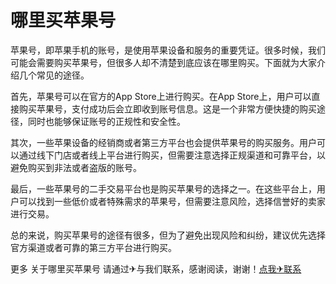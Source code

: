 # 哪里买苹果号

苹果号，即苹果手机的账号，是使用苹果设备和服务的重要凭证。很多时候，我们可能会需要购买苹果号，但很多人却不清楚到底应该在哪里购买。下面就为大家介绍几个常见的途径。

首先，苹果号可以在官方的App Store上进行购买。在App Store上，用户可以直接购买苹果号，支付成功后会立即收到账号信息。这是一个非常方便快捷的购买途径，同时也能够保证账号的正规性和安全性。

其次，一些苹果设备的经销商或者第三方平台也会提供苹果号的购买服务。用户可以通过线下门店或者线上平台进行购买，但需要注意选择正规渠道和可靠平台，以避免购买到非法或者盗版的账号。

最后，一些苹果号的二手交易平台也是购买苹果号的选择之一。在这些平台上，用户可以找到一些低价或者特殊需求的苹果号，但需要注意风险，选择信誉好的卖家进行交易。

总的来说，购买苹果号的途径有很多，但为了避免出现风险和纠纷，建议优先选择官方渠道或者可靠的第三方平台进行购买。

更多 关于哪里买苹果号 请通过✈与我们联系，感谢阅读，谢谢！[点我✈联系](https://add.k02.cc)